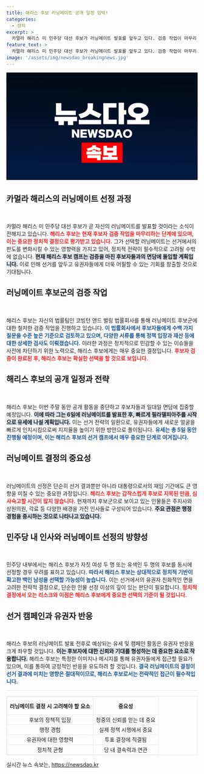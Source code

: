 ```yaml
---
title: 해리스 후보 러닝메이트 공개 일정 임박!
categories:
  - 정치
excerpt: >
  카멀라 해리스 미 민주당 대선 후보가 러닝메이트 발표를 앞두고 있다. 검증 작업이 마무리 단계에 접어들며, 필라델피아에서의 유세를 통해 선거 판도를 좌우할 후보가 밝혀질 예정이다. 과연 선택된 인물은 누구일까? 클릭해 확인하세요!
feature_text: >
  카멀라 해리스 미 민주당 대선 후보가 러닝메이트 발표를 앞두고 있다. 검증 작업이 마무리 단계에 접어들며, 필라델피아에서의 유세를 통해 선거 판도를 좌우할 후보가 밝혀질 예정이다. 과연 선택된 인물은 누구일까? 클릭해 확인하세요!
image: '/assets/img/newsdao_breakingnews.jpg'
---
```


<p><img src="/assets/img/newsdao_breakingnews.jpg" alt="ranknews 속보" /></p>

<h2 data-ke-size="size26">카멀라 해리스의 러닝메이트 선정 과정</h2>

<p data-ke-size="size16">&nbsp;</p>

<p>카멀라 해리스 미 민주당 대선 후보가 곧 자신의 러닝메이트를 발표할 것이라는 소식이 전해지고 있습니다. <b><span style="color: #ee2323;">해리스 후보는 현재 후보자 검증 작업을 마무리하는 단계에 있으며, 이는 중요한 정치적 결정으로 평가받고 있습니다.</span></b> 그가 선택할 러닝메이트는 선거에서의 판도를 변화시킬 수 있는 영향력을 가지고 있어, 정치적 전략이 필수적으로 고려될 수밖에 없습니다. <b><span style="background-color: #21538527;">현재 해리스 후보 캠프는 검증을 마친 후보자들과의 면담에 돌입할 계획입니다.</span></b> 이로 인해 선거를 앞두고 유권자들에게 더욱 어필할 수 있는 기회를 창출할 것으로 기대됩니다.</p>

<h2 data-ke-size="size26">러닝메이트 후보군의 검증 작업</h2>

<p data-ke-size="size16">&nbsp;</p>

<p>해리스 후보는 자신의 법률팀인 코빙턴 앤드 벌링 법률회사를 통해 러닝메이트 후보군에 대한 철저한 검증 작업을 진행하고 있습니다. <b><span style="color: #1a5490;">이 법률회사에서 후보자들에게 수백 가지 질문을 수준 높은 기준으로 검토하고 있으며, 다양한 서류를 통해 정책 입장과 재산 등에 대한 상세한 검사도 이뤄졌습니다.</span></b> 이러한 과정은 정치적으로 민감할 수 있는 이슈들을 사전에 차단하기 위한 노력으로, 해리스 후보에게는 매우 중요한 결정입니다. <b><span style="color: #ee2323;">후보자 검증이 완료된 후, 해리스 후보는 확실한 선택을 할 것으로 보입니다.</span></b></p>

<h2 data-ke-size="size26">해리스 후보의 공개 일정과 전략</h2>

<p data-ke-size="size16">&nbsp;</p>

<p>해리스 후보는 이번 주말 동안 공개 활동을 중단하고 후보자들과 일대일 면담에 집중할 예정입니다. <b><span style="background-color: #21538527;">이에 따라 그는 6일에 러닝메이트를 발표한 후, 빠르게 필라델피아주를 시작으로 유세에 나설 계획입니다.</span></b> 이는 선거 전략의 일환으로, 유권자들에게 새로운 얼굴을 빠르게 인지시킴으로써 지지율을 높이기 위한 방안으로 풀이됩니다. <b><span style="color: #1a5490;">유세는 총 5일 동안 진행될 예정이며, 이는 해리스 후보의 선거 캠프에서 매우 중요한 단계로 여겨집니다.</span></b></p>

<h2 data-ke-size="size26">러닝메이트 결정의 중요성</h2>

<p data-ke-size="size16">&nbsp;</p>

<p>러닝메이트의 선정은 단순히 선거 결과뿐만 아니라 대통령으로서의 재임 기간에도 큰 영향을 미칠 수 있는 중요한 과정입니다. <b><span style="color: #ee2323;">해리스 후보는 갑작스럽게 후보로 지목된 만큼, 심사숙고할 시간이 많지 않습니다.</span></b> 현재까지 후보군으로 보이고 있는 인물들은 주지사와 상원의원, 각료 등 다양한 배경을 가진 인사들로 구성되어 있습니다. <b><span style="background-color: #21538527;">주요 관점은 행정 경험을 중시하는 것으로 나타나고 있습니다.</span></b></p>

<h2 data-ke-size="size26">민주당 내 인사와 러닝메이트 선정의 방향성</h2>

<p data-ke-size="size16">&nbsp;</p>

<p>민주당 내부에서는 해리스 후보가 자칫 여성 두 명 또는 유색인 두 명의 후보를 동시에 선정할 경우 우려를 표하고 있습니다. <b><span style="color: #1a5490;">따라서 해리스 후보는 상대적으로 정치적 기반이 확고한 백인 남성을 선택할 가능성이 높습니다.</span></b> 이는 선거에서의 유권자 친화적인 면을 고려한 전략적 결정으로, 단순한 인물 선정 이상의 깊이 있는 판단이 필요합니다. <b><span style="color: #ee2323;">정치적 결정에서 오는 리스크와 이점은 해리스 후보에게 중요한 선택의 기준이 될 것입니다.</span></b></p>

<h2 data-ke-size="size26">선거 캠페인과 유권자 반응</h2>

<p data-ke-size="size16">&nbsp;</p>

<p>해리스 후보의 러닝메이트 발표 전후로 예상되는 유세 및 캠페인 활동은 유권자 반응을 크게 좌우할 것입니다. <b><span style="background-color: #21538527;">이는 후보자에 대한 신뢰와 기대를 형성하는 데 중요한 요소로 작용합니다.</span></b> 해리스 후보는 특정한 이미지나 메시지를 통해 유권자들에게 접근할 필요가 있으며, 이를 통하여 긍정적인 반응을 유도하려 할 것입니다. <b><span style="color: #1a5490;">결국 러닝메이트의 결정이 선거 결과에 미치는 영향은 절대적이므로, 해리스 후보로서는 전략적인 접근이 필수적입니다.</span></b></p>

<hr style="height: 1px; background-color: #e6e6e6; border: none;"/>

<table style="width: 100%; border: 1px solid #e6e6e6; border-collapse: collapse;">
<thead>
<tr>
<th style="text-align: center; height: 40px; border: 1px solid #e6e6e6;"><b>러닝메이트 결정 시 고려해야 할 요소</b></th>
<th style="text-align: center; height: 40px; border: 1px solid #e6e6e6;"><b>중요성</b></th>
</tr>
</thead>
<tbody>
<tr>
<td style="text-align: center; height: 17px; border: 1px solid #e6e6e6;">후보의 정책적 입장</td>
<td style="text-align: center; height: 17px; border: 1px solid #e6e6e6;">청중의 신뢰를 얻는 데 중요</td>
</tr>
<tr>
<td style="text-align: center; height: 17px; border: 1px solid #e6e6e6;">행정 경험</td>
<td style="text-align: center; height: 17px; border: 1px solid #e6e6e6;">실제 정책 시행에서 중요</td>
</tr>
<tr>
<td style="text-align: center; height: 17px; border: 1px solid #e6e6e6;">유권자에 대한 영향력</td>
<td style="text-align: center; height: 17px; border: 1px solid #e6e6e6;">투표 결정에 직결됨</td>
</tr>
<tr>
<td style="text-align: center; height: 17px; border: 1px solid #e6e6e6;">정치적 균형</td>
<td style="text-align: center; height: 17px; border: 1px solid #e6e6e6;">당 내 결속력과 연관</td>
</tr>
</tbody>
</table>
실시간 뉴스 속보는, <a href="https://newsdao.kr" rel="dofollow">https://newsdao.kr</a>


